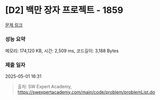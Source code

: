 # [D2] 백만 장자 프로젝트 - 1859 

[문제 링크](https://swexpertacademy.com/main/code/problem/problemDetail.do?contestProbId=AV5LrsUaDxcDFAXc) 

### 성능 요약

메모리: 174,120 KB, 시간: 2,509 ms, 코드길이: 3,188 Bytes

### 제출 일자

2025-05-01 16:31



> 출처: SW Expert Academy, https://swexpertacademy.com/main/code/problem/problemList.do